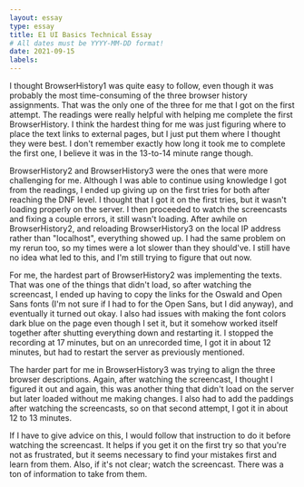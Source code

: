 ```yaml
---
layout: essay
type: essay
title: E1 UI Basics Technical Essay
# All dates must be YYYY-MM-DD format!
date: 2021-09-15
labels:
---
```


I thought BrowserHistory1 was quite easy to follow, even though it was probably the most time-consuming of the three browser history assignments. That was the only one of the three for me that I got on the first attempt. The readings were really helpful with helping me complete the first BrowserHistory. I think the hardest thing for me was just figuring where to place the text links to external pages, but I just put them where I thought they were best. I don't remember exactly how long it took me to complete the first one, I believe it was in the 13-to-14 minute range though. 

BrowserHistory2 and BrowserHistory3 were the ones that were more challenging for me. Although I was able to continue using knowledge I got from the readings, I ended up giving up on the first tries for both after reaching the DNF level. I thought that I got it on the first tries, but it wasn't loading properly on the server. I then proceeded to watch the screencasts and fixing a couple errors, it still wasn't loading. After awhile on BrowserHistory2, and reloading BrowserHistory3 on the local IP address rather than "localhost", everything showed up. I had the same problem on my rerun too, so my times were a lot slower than they should've. I still have no idea what led to this, and I'm still trying to figure that out now. 

For me, the hardest part of BrowserHistory2 was implementing the texts. That was one of the things that didn't load, so after watching the screencast, I ended up having to copy the links for the Oswald and Open Sans fonts (I'm not sure if I had to for the Open Sans, but I did anyway), and eventually it turned out okay. I also had issues with making the font colors dark blue on the page even though I set it, but it somehow worked itself together after shutting everything down and restarting it. I stopped the recording at 17 minutes, but on an unrecorded time, I got it in about 12 minutes, but had to restart the server as previously mentioned.

The harder part for me in BrowserHistory3 was trying to align the three browser descriptions. Again, after watching the screencast, I thought I figured it out and again, this was another thing that didn't load on the server but later loaded without me making changes. I also had to add the paddings after watching the screencasts, so on that second attempt, I got it in about 12 to 13 minutes.

If I have to give advice on this, I would follow that instruction to do it before watching the screencast. It helps if you get it on the first try so that you're not as frustrated, but it seems necessary to find your mistakes first and learn from them. Also, if it's not clear; watch the screencast. There was a ton of information to take from them.
